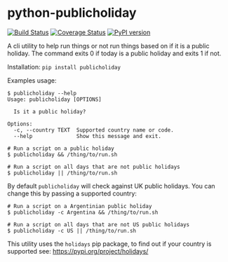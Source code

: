 # python-publicholiday

[![Build Status](https://travis-ci.org/timbirk/python-publicholiday.svg?branch=master)](https://travis-ci.org/timbirk/python-publicholiday)
[![Coverage Status](https://coveralls.io/repos/github/timbirk/python-publicholiday/badge.svg?branch=master)](https://coveralls.io/github/timbirk/python-publicholiday?branch=master)
[![PyPI version](https://badge.fury.io/py/publicholiday.svg)](https://badge.fury.io/py/publicholiday)

A cli utility to help run things or not run things based on if it is a public
holiday. The command exits 0 if today is a public holiday and exits 1 if not.

Installation: `pip install publicholiday`

Examples usage:
```
$ publicholiday --help
Usage: publicholiday [OPTIONS]

  Is it a public holiday?

Options:
  -c, --country TEXT  Supported country name or code.
  --help              Show this message and exit.

# Run a script on a public holiday
$ publicholiday && /thing/to/run.sh

# Run a script on all days that are not public holidays
$ publicholiday || /thing/to/run.sh
```

By default `publicholiday` will check against UK public holidays. You can change
this by passing a supported country:
```
# Run a script on a Argentinian public holiday
$ publicholiday -c Argentina && /thing/to/run.sh

# Run a script on all days that are not US public holidays
$ publicholiday -c US || /thing/to/run.sh
```

This utility uses the `holidays` pip package, to find out if your country is
supported see: https://pypi.org/project/holidays/
